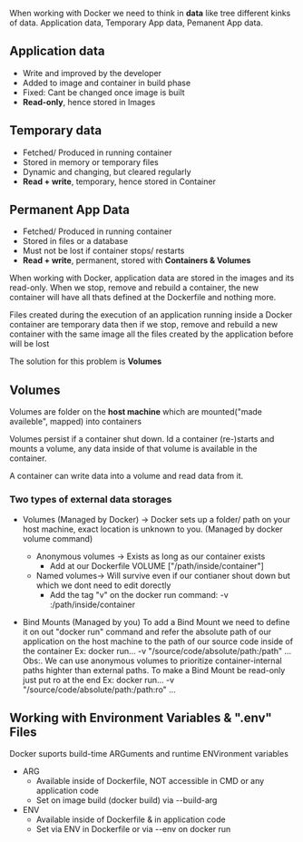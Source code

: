 When working with Docker we need to think in **data** like tree different kinks of data. Application data, Temporary App data, Pemanent App data.

## Application data
- Write and improved by the developer
- Added to image and container in build phase
- Fixed: Cant be changed once image is built
- **Read-only**, hence stored in Images
## Temporary data
- Fetched/ Produced in running container
- Stored in memory or temporary files
- Dynamic and changing, but cleared regularly
- **Read + write**, temporary, hence stored in Container
## Permanent App Data
- Fetched/ Produced in running container
- Stored in files or a database
- Must not be lost if container stops/ restarts
- **Read + write**, permanent, stored with **Containers & Volumes**


When working with Docker, application data are stored in the images and its read-only. When we stop, remove and rebuild a container, the new container will have all thats defined at the Dockerfile and nothing more.

Files created during the execution of an application running inside a Docker container are temporary data then if we stop, remove and rebuild a new container with the same image all the files created by the application before will be lost

The solution for this problem is **Volumes**

## Volumes

Volumes are folder on the **host machine** which are mounted("made availeble", mapped) into containers

Volumes persist if a container shut down. Id a container (re-)starts and mounts a volume, any data inside of that volume is available in the container.

A container can write data into a volume and read data from it.
### Two types of external data storages

- Volumes (Managed by Docker) -> Docker sets up a folder/ path on your host machine, exact location is unknown to you. (Managed  by docker volume command)
	- Anonymous volumes -> Exists as long as our container exists
		- Add at our Dockerfile VOLUME ["/path/inside/container"]
	- Named volumes-> Will survive even if our contianer shout down but which we dont need to edit dorectly
		- Add the tag "v" on the docker run command: -v <volume-name>:/path/inside/container

- Bind Mounts (Managed by you) 
	To add a Bind Mount we need to define it on out "docker run" command and refer the absolute path of our application on the host machine to the path of our source code inside of the container
			Ex: docker run... -v "/source/code/absolute/path:/path" ...
	Obs:. We can use anonymous volumes to prioritize container-internal paths highter than external paths.
		To make a Bind Mount be read-only just put ro at the end
			Ex: docker run... -v "/source/code/absolute/path:/path:ro" ...


## Working with Environment Variables & ".env" Files

Docker suports build-time ARGuments and runtime ENVironment variables

- ARG
	- Available inside of Dockerfile, NOT accessible in CMD or any application code
	- Set on image build (docker build) via --build-arg
- ENV
	- Available inside of Dockerfile & in application code
	- Set via ENV in Dockerfile or via --env on docker run